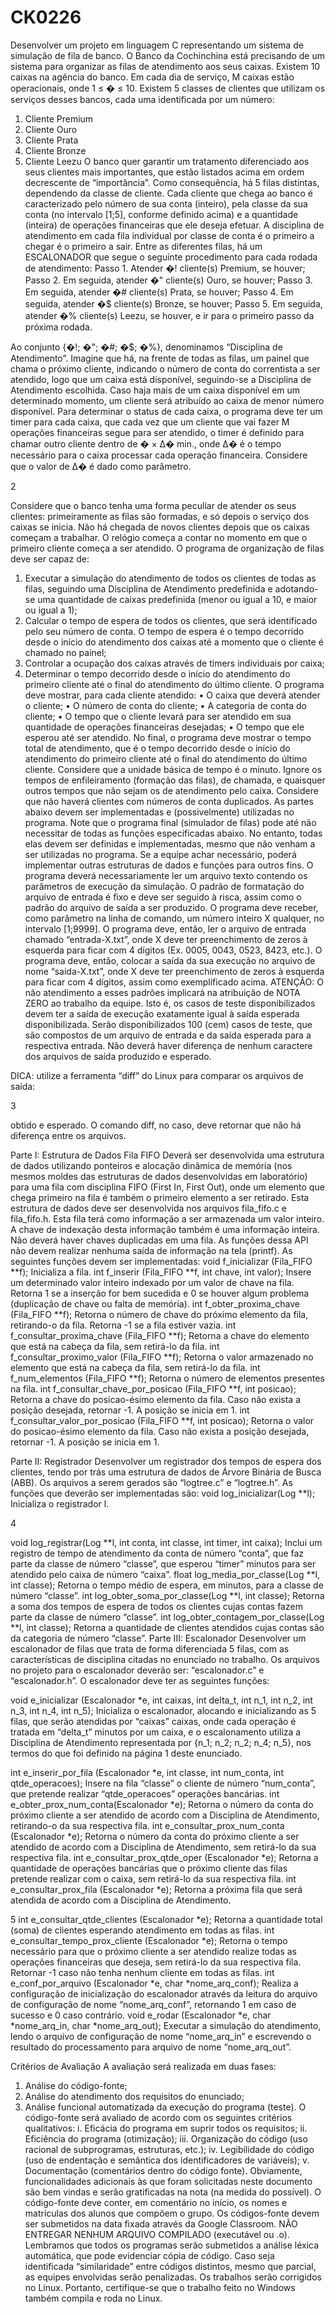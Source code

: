 # CK0226

Desenvolver um projeto em linguagem C representando um sistema de simulação de fila de banco.
O Banco da Cochinchina está precisando de um sistema para organizar as filas de atendimento aos seus
caixas. Existem 10 caixas na agência do banco. Em cada dia de serviço, M caixas estão operacionais, onde
1 ≤ � ≤ 10. Existem 5 classes de clientes que utilizam os serviços desses bancos, cada uma identificada
por um número:
1. Cliente Premium
2. Cliente Ouro
3. Cliente Prata
4. Cliente Bronze
5. Cliente Leezu
O banco quer garantir um tratamento diferenciado aos seus clientes mais importantes, que estão listados
acima em ordem decrescente de “importância”. Como consequência, há 5 filas distintas, dependendo da
classe de cliente.
Cada cliente que chega ao banco é caracterizado pelo número de sua conta (inteiro), pela classe da sua
conta (no intervalo [1;5], conforme definido acima) e a quantidade (inteira) de operações financeiras que
ele deseja efetuar.
A disciplina de atendimento em cada fila individual por classe de conta é o primeiro a chegar é o primeiro a
sair. Entre as diferentes filas, há um ESCALONADOR que segue o seguinte procedimento para cada rodada
de atendimento:
Passo 1. Atender �! cliente(s) Premium, se houver;
Passo 2. Em seguida, atender �" cliente(s) Ouro, se houver;
Passo 3. Em seguida, atender �# cliente(s) Prata, se houver;
Passo 4. Em seguida, atender �$ cliente(s) Bronze, se houver;
Passo 5. Em seguida, atender �% cliente(s) Leezu, se houver, e ir para o primeiro passo da próxima
rodada.

Ao conjunto {�!; �"; �#; �$; �%}, denominamos “Disciplina de Atendimento”.
Imagine que há, na frente de todas as filas, um painel que chama o próximo cliente, indicando o número de
conta do correntista a ser atendido, logo que um caixa está disponível, seguindo-se a Disciplina de
Atendimento escolhida. Caso haja mais de um caixa disponível em um determinado momento, um cliente
será atribuído ao caixa de menor número disponível.
Para determinar o status de cada caixa, o programa deve ter um timer para cada caixa, que cada vez que um
cliente que vai fazer M operações financeiras segue para ser atendido, o timer é definido para chamar outro
cliente dentro de � × ∆� min., onde ∆� é o tempo necessário para o caixa processar cada operação
financeira. Considere que o valor de ∆� é dado como parâmetro.

2

Considere que o banco tenha uma forma peculiar de atender os seus clientes: primeiramente as filas são
formadas, e só depois o serviço dos caixas se inicia. Não há chegada de novos clientes depois que os caixas
começam a trabalhar. O relógio começa a contar no momento em que o primeiro cliente começa a ser
atendido.
O programa de organização de filas deve ser capaz de:
1. Executar a simulação do atendimento de todos os clientes de todas as filas, seguindo uma Disciplina
de Atendimento predefinida e adotando-se uma quantidade de caixas predefinida (menor ou igual
a 10, e maior ou igual a 1);
2. Calcular o tempo de espera de todos os clientes, que será identificado pelo seu número de conta. O
tempo de espera é o tempo decorrido desde o início do atendimento dos caixas até a momento que
o cliente é chamado no painel;
3. Controlar a ocupação dos caixas através de timers individuais por caixa;
4. Determinar o tempo decorrido desde o início do atendimento do primeiro cliente até o final do
atendimento do último cliente.
O programa deve mostrar, para cada cliente atendido:
• O caixa que deverá atender o cliente;
• O número de conta do cliente;
• A categoria de conta do cliente;
• O tempo que o cliente levará para ser atendido em sua quantidade de operações financeiras
desejadas;
• O tempo que ele esperou até ser atendido.
No final, o programa deve mostrar o tempo total de atendimento, que é o tempo decorrido desde o início
do atendimento do primeiro cliente até o final do atendimento do último cliente.
Considere que a unidade básica de tempo é o minuto. Ignore os tempos de enfileiramento (formação das
filas), de chamada, e quaisquer outros tempos que não sejam os de atendimento pelo caixa. Considere que
não haverá clientes com números de conta duplicados.
As partes abaixo devem ser implementadas e (possivelmente) utilizadas no programa. Note que o programa
final (simulador de filas) pode até não necessitar de todas as funções especificadas abaixo. No entanto,
todas elas devem ser definidas e implementadas, mesmo que não venham a ser utilizadas no programa.
Se a equipe achar necessário, poderá implementar outras estruturas de dados e funções para outros fins.
O programa deverá necessariamente ler um arquivo texto contendo os parâmetros de execução da
simulação.
O padrão de formatação do arquivo de entrada é fixo e deve ser seguido à risca, assim como o padrão do
arquivo de saída a ser produzido. O programa deve receber, como parâmetro na linha de comando, um
número inteiro X qualquer, no intervalo [1;9999]. O programa deve, então, ler o arquivo de entrada
chamado “entrada-X.txt”, onde X deve ter preenchimento de zeros à esquerda para ficar com 4 dígitos (Ex.
0005, 0043, 0523, 8423, etc.). O programa deve, então, colocar a saída da sua execução no arquivo de nome
“saida-X.txt”, onde X deve ter preenchimento de zeros à esquerda para ficar com 4 dígitos, assim como
exemplificado acima.
ATENÇÃO: O não atendimento a esses padrões implicará na atribuição de NOTA ZERO ao trabalho da
equipe. Isto é, os casos de teste disponibilizados devem ter a saída de execução exatamente igual à saída
esperada disponibilizada.
Serão disponibilizados 100 (cem) casos de teste, que são compostos de um arquivo de entrada e da saída
esperada para a respectiva entrada. Não deverá haver diferença de nenhum caractere dos arquivos de saída
produzido e esperado.

DICA: utilize a ferramenta “diff” do Linux para comparar os arquivos de saída:

3

obtido e esperado. O comando diff, no caso, deve retornar que não há diferença
entre os arquivos.

Parte I: Estrutura de Dados Fila FIFO
Deverá ser desenvolvida uma estrutura de dados utilizando ponteiros e alocação dinâmica de memória (nos
mesmos moldes das estruturas de dados desenvolvidas em laboratório) para uma fila com disciplina FIFO
(First In, First Out), onde um elemento que chega primeiro na fila é também o primeiro elemento a ser
retirado. Esta estrutura de dados deve ser desenvolvida nos arquivos fila_fifo.c e fila_fifo.h. Esta fila terá
como informação a ser armazenada um valor inteiro. A chave de indexação desta informação também é
uma informação inteira. Não deverá haver chaves duplicadas em uma fila. As funções dessa API não devem
realizar nenhuma saída de informação na tela (printf). As seguintes funções devem ser implementadas:
void f_inicializar (Fila_FIFO **f);
Inicializa a fila.
int f_inserir (Fila_FIFO **f, int chave, int valor);
Insere um determinado valor inteiro indexado por um valor de chave na fila. Retorna 1 se a inserção for bem
sucedida e 0 se houver algum problema (duplicação de chave ou falta de memória).
int f_obter_proxima_chave (Fila_FIFO **f);
Retorna o número de chave do próximo elemento da fila, retirando-o da fila. Retorna -1 se a fila estiver vazia.
int f_consultar_proxima_chave (Fila_FIFO **f);
Retorna a chave do elemento que está na cabeça da fila, sem retirá-lo da fila.
int f_consultar_proximo_valor (Fila_FIFO **f);
Retorna o valor armazenado no elemento que está na cabeça da fila, sem retirá-lo da fila.
int f_num_elementos (Fila_FIFO **f);
Retorna o número de elementos presentes na fila.
int f_consultar_chave_por_posicao (Fila_FIFO **f, int posicao);
Retorna a chave do posicao-ésimo elemento da fila. Caso não exista a posição desejada, retornar -1. A posição
se inicia em 1.
int f_consultar_valor_por_posicao (Fila_FIFO **f, int posicao);
Retorna o valor do posicao-ésimo elemento da fila. Caso não exista a posição desejada, retornar -1. A posição
se inicia em 1.

Parte II: Registrador
Desenvolver um registrador dos tempos de espera dos clientes, tendo por trás uma estrutura de
dados de Árvore Binária de Busca (ABB). Os arquivos a serem gerados são “logtree.c” e “logtree.h”.
As funções que deverão ser implementadas são:
void log_inicializar(Log **l);
Inicializa o registrador l.

4

void log_registrar(Log **l, int conta, int classe, int timer, int caixa);
Inclui um registro de tempo de atendimento da conta de número “conta”, que faz parte da classe de número
“classe”, que esperou “timer” minutos para ser atendido pelo caixa de número “caixa”.
float log_media_por_classe(Log **l, int classe);
Retorna o tempo médio de espera, em minutos, para a classe de número “classe”.
int log_obter_soma_por_classe(Log **l, int classe);
Retorna a soma dos tempos de espera de todos os clientes cujas contas fazem parte da classe de número
“classe”.
int log_obter_contagem_por_classe(Log **l, int classe);
Retorna a quantidade de clientes atendidos cujas contas são da categoria de número “classe”.
Parte III: Escalonador
Desenvolver um escalonador de filas que trata de forma diferenciada 5 filas, com as características de
disciplina citadas no enunciado no trabalho. Os arquivos no projeto para o escalonador deverão ser:
“escalonador.c” e “escalonador.h”.
O escalonador deve ter as seguintes funções:

void e_inicializar (Escalonador *e, int caixas, int delta_t, int n_1, int n_2, int n_3, int n_4, int n_5);
Inicializa o escalonador, alocando e inicializando as 5 filas, que serão atendidas por “caixas” caixas, onde cada
operação é tratada em “delta_t” minutos por um caixa, e o escalonamento utiliza a Disciplina de Atendimento
representada por {n_1; n_2; n_2; n_4; n_5}, nos termos do que foi definido na página 1 deste enunciado.

int e_inserir_por_fila (Escalonador *e, int classe, int num_conta, int qtde_operacoes);
Insere na fila “classe” o cliente de número “num_conta”, que pretende realizar “qtde_operacoes” operações
bancárias.
int e_obter_prox_num_conta(Escalonador *e);
Retorna o número da conta do próximo cliente a ser atendido de acordo com a Disciplina de Atendimento,
retirando-o da sua respectiva fila.
int e_consultar_prox_num_conta (Escalonador *e);
Retorna o número da conta do próximo cliente a ser atendido de acordo com a Disciplina de Atendimento, sem
retirá-lo da sua respectiva fila.
int e_consultar_prox_qtde_oper (Escalonador *e);
Retorna a quantidade de operações bancárias que o próximo cliente das filas pretende realizar com o caixa,
sem retirá-lo da sua respectiva fila.
int e_consultar_prox_fila (Escalonador *e);
Retorna a próxima fila que será atendida de acordo com a Disciplina de Atendimento.

5
int e_consultar_qtde_clientes (Escalonador *e);
Retorna a quantidade total (soma) de clientes esperando atendimento em todas as filas.
int e_consultar_tempo_prox_cliente (Escalonador *e);
Retorna o tempo necessário para que o próximo cliente a ser atendido realize todas as operações financeiras
que deseja, sem retirá-lo da sua respectiva fila. Retornar -1 caso não tenha nenhum cliente em todas as filas.
int e_conf_por_arquivo (Escalonador *e, char *nome_arq_conf);
Realiza a configuração de inicialização do escalonador através da leitura do arquivo de configuração de nome
“nome_arq_conf”, retornando 1 em caso de sucesso e 0 caso contrário.
void e_rodar (Escalonador *e, char *nome_arq_in, char *nome_arq_out);
Executar a simulação do atendimento, lendo o arquivo de configuração de nome “nome_arq_in” e escrevendo
o resultado do processamento para arquivo de nome “nome_arq_out”.

Critérios de Avaliação
A avaliação será realizada em duas fases:
1. Análise do código-fonte;
2. Análise do atendimento dos requisitos do enunciado;
3. Análise funcional automatizada da execução do programa (teste).
O código-fonte será avaliado de acordo com os seguintes critérios qualitativos:
i. Eficácia do programa em suprir todos os requisitos;
ii. Eficiência do programa (otimização);
iii. Organização do código (uso racional de subprogramas, estruturas, etc.);
iv. Legibilidade do código (uso de endentação e semântica dos identificadores de variáveis);
v. Documentação (comentários dentro do código fonte).
Obviamente, funcionalidades adicionais às que foram solicitadas neste documento são bem vindas e serão
gratificadas na nota (na medida do possível). O código-fonte deve conter, em comentário no início, os
nomes e matrículas dos alunos que compõem o grupo. Os códigos-fonte devem ser submetidos na data
fixada através da Google Classroom. NÃO ENTREGAR NENHUM ARQUIVO COMPILADO (executável ou .o).
Lembramos que todos os programas serão submetidos a análise léxica automática, que pode evidenciar
cópia de código. Caso seja identificada “similaridade” entre códigos distintos, mesmo que parcial, as
equipes envolvidas serão penalizadas.
Os trabalhos serão corrigidos no Linux. Portanto, certifique-se que o trabalho feito no Windows também
compila e roda no Linux.
